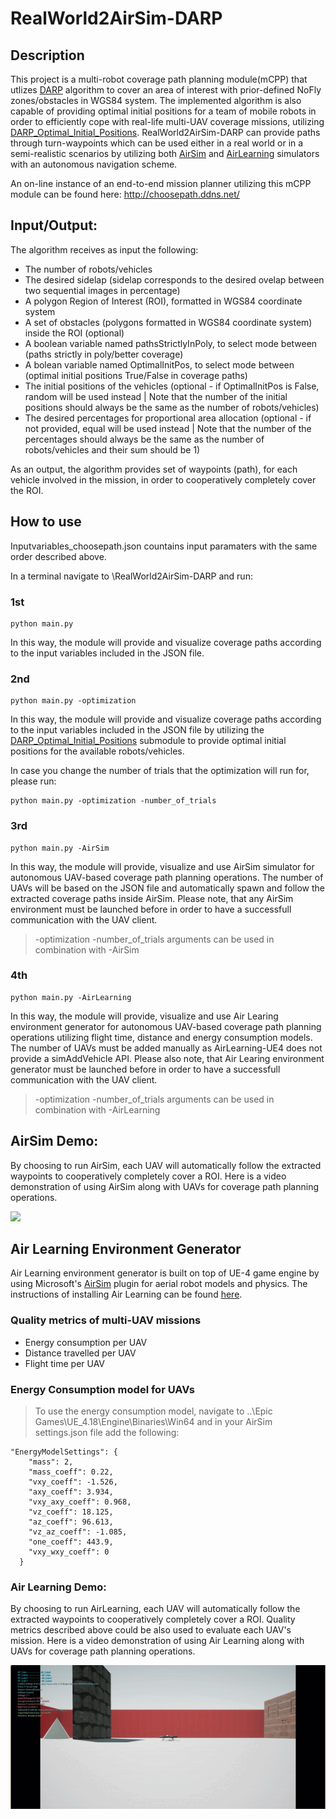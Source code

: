# RealWorld2AirSim-DARP

## Description 

This project is a multi-robot coverage path planning module(mCPP) that utlizes [DARP](https://github.com/alice-st/DARP/tree/main) algorithm to cover an area of interest with prior-defined NoFly zones/obstacles in WGS84 system. The implemented algorithm is also capable of providing optimal initial positions for a team of mobile robots in order to efficiently cope with real-life multi-UAV coverage missions, utilizing [DARP_Optimal_Initial_Positions](https://github.com/alice-st/DARP_Optimal_Initial_Positions/tree/main). RealWorld2AirSim-DARP can provide paths through turn-waypoints which can be used either in a real world or in a semi-realistic scenarios by utilizing both [AirSim](https://microsoft.github.io/AirSim/) and [AirLearning](https://github.com/harvard-edge/AirLearning) simulators with an autonomous navigation scheme.

An on-line instance of an end-to-end mission planner utilizing this mCPP module can be found here:
http://choosepath.ddns.net/

## Input/Output:

The algorithm receives as input the following:

- The number of robots/vehicles
- The desired sidelap (sidelap corresponds to the desired ovelap between two sequential images in percentage)
- A polygon Region of Interest (ROI), formatted in WGS84 coordinate system
- A set of obstacles (polygons formatted in WGS84 coordinate system) inside the ROI (optional)
- A boolean variable named pathsStrictlyInPoly, to select mode between (paths strictly in poly/better coverage)
- A bolean variable named OptimalInitPos, to select mode between (optimal initial positions True/False in coverage paths)
- The initial positions of the vehicles (optional - if OptimalInitPos is False, random will be used instead | Note that the number of the initial positions should always be the same as the number of robots/vehicles)
- The desired percentages for proportional area allocation (optional - if not provided, equal will be used instead | Note that the number of the percentages should always be the same as the number of robots/vehicles and their sum should be 1)

As an output, the algorithm provides set of waypoints (path), for each vehicle involved in the mission, in order to cooperatively completely cover the ROI.

## How to use
Inputvariables_choosepath.json countains input paramaters with the same order described above.

In a terminal navigate to \RealWorld2AirSim-DARP and run:

### 1st 

```
python main.py
```

In this way, the module will provide and visualize coverage paths according to the input variables included in the JSON file.

### 2nd

```
python main.py -optimization
```

In this way, the module will provide and visualize coverage paths according to the input variables included in the JSON file by utilizing the [DARP_Optimal_Initial_Positions](https://github.com/alice-st/DARP_Optimal_Initial_Positions/tree/main) submodule to provide optimal initial positions for the available robots/vehicles.

In case you change the number of trials that the optimization will run for, please run:

```
python main.py -optimization -number_of_trials
```

### 3rd

```
python main.py -AirSim
```

In this way, the module will provide, visualize and use AirSim simulator for autonomous UAV-based coverage path planning operations. The number of UAVs will be based on the JSON file and automatically spawn and follow the extracted coverage paths inside AirSim. Please note, that any AirSim environment must be launched before in order to have a successfull communication with the UAV client.

> -optimization -number_of_trials arguments can be used in combination with -AirSim

### 4th

```
python main.py -AirLearning
```

In this way, the module will provide, visualize and use Air Learing environment generator for autonomous UAV-based coverage path planning operations utilizing flight time, distance and energy consumption models. The number of UAVs must be added manually as AirLearning-UE4 does not provide a simAddVehicle API. Please also note, that Air Learing environment generator must be launched before in order to have a successfull communication with the UAV client.

> -optimization -number_of_trials arguments can be used in combination with -AirLearning


## AirSim Demo:

By choosing to run AirSim, each UAV will automatically follow the extracted waypoints to cooperatively completely cover a ROI. Here is a video demonstration of using AirSim along with UAVs for coverage path planning operations.

![](https://github.com/emmarapt/RealWorld2AirSim-DARP/blob/main/gifs/AirSim.gif)


## Air Learning Environment Generator

Air Learning environment generator is built on top of UE-4 game engine by using Microsoft's [AirSim](https://microsoft.github.io/AirSim/) plugin for aerial robot models and physics. The instructions of installing Air Learning can be found [here](https://github.com/harvard-edge/airlearning-ue4/tree/master).

### Quality metrics of multi-UAV missions
- Energy consumption per UAV
- Distance travelled per UAV
- Flight time per UAV

### Energy Consumption model for UAVs

> To use the energy consumption model, navigate to ..\Epic Games\UE_4.18\Engine\Binaries\Win64 and in your AirSim settings.json file add the following:

```
"EnergyModelSettings": {
    "mass": 2,
    "mass_coeff": 0.22,
    "vxy_coeff": -1.526,
    "axy_coeff": 3.934,
    "vxy_axy_coeff": 0.968,
    "vz_coeff": 18.125,
    "az_coeff": 96.613,
    "vz_az_coeff": -1.085,
    "one_coeff": 443.9,
    "vxy_wxy_coeff": 0
  }
```

### Air Learning Demo:

By choosing to run AirLearning, each UAV will automatically follow the extracted waypoints to cooperatively completely cover a ROI. Quality metrics described above could be also used to evaluate each UAV's mission. Here is a video demonstration of using Air Learning along with UAVs for coverage path planning operations.

![](https://github.com/emmarapt/RealWorld2AirSim-DARP/blob/main/gifs/AirLearning.gif)


